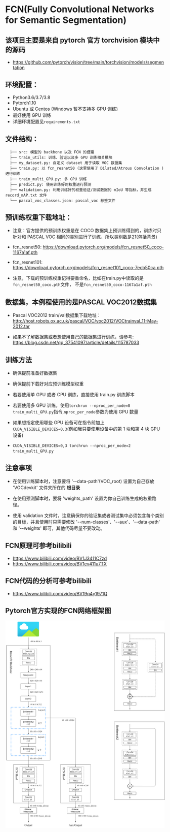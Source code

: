 # FCN(Fully Convolutional Networks for Semantic Segmentation)

## 该项目主要是来自 pytorch 官方 torchvision 模块中的源码
* https://github.com/pytorch/vision/tree/main/torchvision/models/segmentation

## 环境配置：
* Python3.6/3.7/3.8
* Pytorch1.10
* Ubuntu 或 Centos (Windows 暂不支持多 GPU 训练)
* 最好使用 GPU 训练
* 详细环境配置见```requirements.txt```

## 文件结构：
```
  ├── src: 模型的 backbone 以及 FCN 的搭建
  ├── train_utils: 训练、验证以及多 GPU 训练相关模块
  ├── my_dataset.py: 自定义 dataset 用于读取 VOC 数据集
  ├── train.py: 以 fcn_resnet50 (这里使用了 Dilated/Atrous Convolution )进行训练
  ├── train_multi_GPU.py: 多 GPU 训练
  ├── predict.py: 使用训练好的权重进行预测
  ├── validation.py: 利用训练好的权重验证/测试数据的 mIoU 等指标，并生成 record_mAP.txt 文件
  └── pascal_voc_classes.json: pascal_voc 标签文件
```

## 预训练权重下载地址：
* 注意：官方提供的预训练权重是在 COCO 数据集上预训练得到的，训练时只针对和 PASCAL VOC 相同的类别进行了训练，所以类别数是21(包括背景)

* fcn_resnet50: https://download.pytorch.org/models/fcn_resnet50_coco-1167a1af.pth

* fcn_resnet101: https://download.pytorch.org/models/fcn_resnet101_coco-7ecb50ca.pth

* 注意，下载的预训练权重记得要重命名，比如在train.py中读取的是```fcn_resnet50_coco.pth```文件，
  不是```fcn_resnet50_coco-1167a1af.pth```
 
 
## 数据集，本例程使用的是PASCAL VOC2012数据集
* Pascal VOC2012 train/val数据集下载地址：http://host.robots.ox.ac.uk/pascal/VOC/voc2012/VOCtrainval_11-May-2012.tar

* 如果不了解数据集或者想使用自己的数据集进行训练，请参考: https://blog.csdn.net/qq_37541097/article/details/115787033

## 训练方法
* 确保提前准备好数据集

* 确保提前下载好对应预训练模型权重

* 若要使用单 GPU 或者 CPU 训练，直接使用 train.py 训练脚本

* 若要使用多 GPU 训练，使用```torchrun --nproc_per_node=8 train_multi_GPU.py```指令,```nproc_per_node```参数为使用 GPU 数量

* 如果想指定使用哪些 GPU 设备可在指令前加上```CUDA_VISIBLE_DEVICES=0,3```(例如我只要使用设备中的第 1 块和第 4 块 GPU 设备)

* ```CUDA_VISIBLE_DEVICES=0,3 torchrun --nproc_per_node=2 train_multi_GPU.py```

## 注意事项
* 在使用训练脚本时，注意要将 '--data-path'(VOC_root) 设置为自己存放 'VOCdevkit' 文件夹所在的 **根目录**

* 在使用预测脚本时，要将 'weights_path' 设置为你自己训练生成的权重路径。

* 使用 validation 文件时，注意确保你的验证集或者测试集中必须包含每个类别的目标，并且使用时只需要修改 '--num-classes'、'--aux'、'--data-path' 和 '--weights' 即可，其他代码尽量不要改动。

## FCN原理可参考bilibili
* https://www.bilibili.com/video/BV1J3411C7zd
* https://www.bilibili.com/video/BV1ev411u7TX

## FCN代码的分析可参考bilibili
* https://www.bilibili.com/video/BV19q4y1971Q

## Pytorch官方实现的FCN网络框架图
![torch_fcn](torch_fcn.png)

